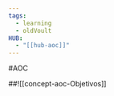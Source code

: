 ```yaml
---
tags:
  - learning
  - oldVoult
HUB:
  - "[[hub-aoc]]"
---
```

#AOC 



##![[concept-aoc-Objetivos]]